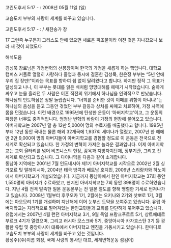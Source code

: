 고린도후서 5:17 - : 
2008년 05월 11일 (일)

고슴도치 부부의 사랑이 세계를 바꾸고 있습니다.



고린도후서 5:17 - : / 새찬송가  장


17 그런즉 누구든지 그리스도 안에 있으면 새로운 피조물이라 이전 것은 지나갔으니 보라 새 것이 되었도다

해석도움





김성묵 장로님은 가정변혁의 선봉장이며 한국의 가정을 새롭게 하는 핵입니다. 대학교 캠퍼스 커플로 열렬히 사랑하다 졸업과 동시에 결혼한 김성묵, 한은정 부부는 “5년 안에 우리 집 장만!”이라는 목표를 향하여 쉼 없이 달려왔다고 합니다. 하지만 정작 그 목표가 달성되고 나니, 이 부부는 푯대를 잃은 배처럼 망망대해를 헤매기 시작했습니다. 숱하게 싸우고 눈물 흘리던 두 사람은 이혼 직전의 위기에서 하나님을 인격적으로 만났습니다. 하나님의 인도하심은 정말 놀랍습니다. “너희를 준비한 것이 이때를 위함이 아니냐!”는 하나님의 음성을 듣고 그동안 겪었던 부부 갈등과 상처를 싸매고 치료하여, 가정 사역에 몸을 던졌습니다. 이런 배경으로 1995년에 탄생한 운동이 ‘아버지학교’이고, 그 운동의 파장은 너무도 충격적입니다. 
 엄청난 변혁의 바람이 가정의 현장에 불어오고 있습니다. 아버지학교는 2007년 말 총 12만 5,000여 명의 수료자를 배출했다고 합니다. 1995년부터 12년 동안 국내는 물론 해외 32개국에 1,937회 세미나가 열렸고, 2007년 한 해에만 2만 9,000여 명의 아버지들이 아버지학교를 경험할 정도로 이 운동은 전국으로 전 세계로 확산되고 있습니다. 한 가정의 변혁이 가져온 놀라운 결과입니다. 이제 아버지학교는 교회 울타리를 넘어 비즈니스의 현장, 감옥과 지방자치단체, 정부기관, 그리고 전 세계로 확산되고 있습니다. 그 다이나믹을 다음과 같이 소개합니다.  
 동남아 지역에는 2001년 7월 인도네시아 제1기 아버지학교를 시작으로 2002년 2월 싱가포르 및 말레이시아, 2004년 태국 방콕과 베트남 호치민, 2006년 스리랑카와 하노이에서 아버지학교가 개설되었습니다. 지금까지 동남아에서 한인 아버지학교는 37회 동안 1,550명의 아버지가 수료하였고, 현지인 아버지학교는 7회 동안 398명이 수료하였습니다. 지난 4월 전격 발족한 일본 운동본부는 전 일본 열도를 향해 맹렬한 기세로 번져나가고 있습니다. 2008년 1월부터 후쿠오카 1기, 2월에는 오키나와 2기와 삿뽀로 1기, 3월에는 아오모리 1기를 개설하며 지난해에 이어 눈부신 도약을 보여주고 있습니다. 유럽 아버지학교는 지리적으로 떨어져있는 한인교민들과 교회를 단단하게 묶어주고 있습니다. 유럽에서는 2007년 4월 런던 아버지학교 3기, 9월 독일 프랑크푸르트 5기, 상트페테르부르크 4기가 열렸으며, 그리고 러시아 모스크바 5기, 중앙아시아 카자흐스탄 3기 등 광활한 유럽 및 중앙아시아 대륙에서 아버지학교 엔진을 가동시키고 있습니다. 한마디로 고슴도치 부부의 사랑이 세계를 바꾸고 있는 것입니다.  
황성주((주)이롬 회장, 국제 사랑의 봉사단 대표, 세계변혁운동 섬김이)
